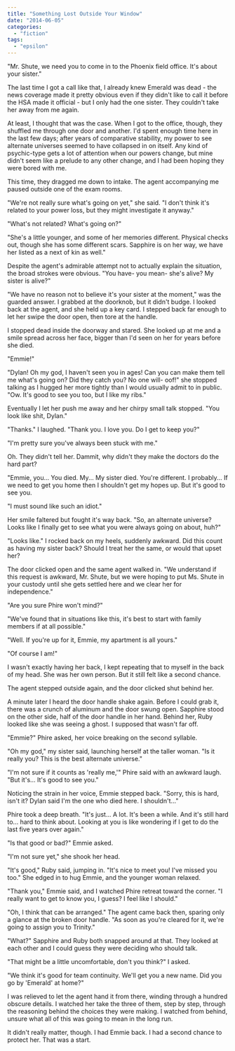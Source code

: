 ```yaml
---
title: "Something Lost Outside Your Window"
date: "2014-06-05"
categories: 
  - "fiction"
tags: 
  - "epsilon"
---
```


"Mr. Shute, we need you to come in to the Phoenix field office. It's about your sister."

The last time I got a call like that, I already knew Emerald was dead - the news coverage made it pretty obvious even if they didn't like to call it before the HSA made it official - but I only had the one sister. They couldn't take her away from me again.

At least, I thought that was the case. When I got to the office, though, they shuffled me through one door and another. I'd spent enough time here in the last few days; after years of comparative stability, my power to see alternate universes seemed to have collapsed in on itself. Any kind of psychic-type gets a lot of attention when our powers change, but mine didn't seem like a prelude to any other change, and I had been hoping they were bored with me.

This time, they dragged me down to intake. The agent accompanying me paused outside one of the exam rooms.

"We're not really sure what's going on yet," she said. "I don't think it's related to your power loss, but they might investigate it anyway."

"What's not related? What's going on?"

"She's a little younger, and some of her memories different. Physical checks out, though she has some different scars. Sapphire is on her way, we have her listed as a next of kin as well."

Despite the agent's admirable attempt not to actually explain the situation, the broad strokes were obvious. "You have- you mean- she's alive? My sister is alive?"

"We have no reason not to believe it's your sister at the moment," was the guarded answer. I grabbed at the doorknob, but it didn't budge. I looked back at the agent, and she held up a key card. I stepped back far enough to let her swipe the door open, then tore at the handle.

I stopped dead inside the doorway and stared. She looked up at me and a smile spread across her face, bigger than I'd seen on her for years before she died.

"Emmie!"

"Dylan! Oh my god, I haven't seen you in ages! Can you can make them tell me what's going on? Did they catch you? No one will- oof!" she stopped talking as I hugged her more tightly than I would usually admit to in public. "Ow. It's good to see you too, but I like my ribs."

Eventually I let her push me away and her chirpy small talk stopped. "You look like shit, Dylan."

"Thanks." I laughed. "Thank you. I love you. Do I get to keep you?"

"I'm pretty sure you've always been stuck with me."

Oh. They didn't tell her. Dammit, why didn't they make the doctors do the hard part?

"Emmie, you... You died. My... My sister died. You're different. I probably... If we need to get you home then I shouldn't get my hopes up. But it's good to see you.

"I must sound like such an idiot."

Her smile faltered but fought it's way back. "So, an alternate universe? Looks like I finally get to see what you were always going on about, huh?"

"Looks like." I rocked back on my heels, suddenly awkward. Did this count as having my sister back? Should I treat her the same, or would that upset her?

The door clicked open and the same agent walked in. "We understand if this request is awkward, Mr. Shute, but we were hoping to put Ms. Shute in your custody until she gets settled here and we clear her for independence."

"Are you sure Phire won't mind?"

"We've found that in situations like this, it's best to start with family members if at all possible."

"Well. If you're up for it, Emmie, my apartment is all yours."

"Of course I am!"

I wasn't exactly having her back, I kept repeating that to myself in the back of my head. She was her own person. But it still felt like a second chance.

The agent stepped outside again, and the door clicked shut behind her.

A minute later I heard the door handle shake again. Before I could grab it, there was a crunch of aluminum and the door swung open. Sapphire stood on the other side, half of the door handle in her hand. Behind her, Ruby looked like she was seeing a ghost. I supposed that wasn't far off.

"Emmie?" Phire asked, her voice breaking on the second syllable.

"Oh my god," my sister said, launching herself at the taller woman. "Is it really you? This is the best alternate universe."

"I'm not sure if it counts as 'really me,'" Phire said with an awkward laugh. "But it's... It's good to see you."

Noticing the strain in her voice, Emmie stepped back. "Sorry, this is hard, isn't it? Dylan said I'm the one who died here. I shouldn't..."

Phire took a deep breath. "It's just... A lot. It's been a while. And it's still hard to... hard to think about. Looking at you is like wondering if I get to do the last five years over again."

"Is that good or bad?" Emmie asked.

"I'm not sure yet," she shook her head.

"It's good," Ruby said, jumping in. "It's nice to meet you! I've missed you too." She edged in to hug Emmie, and the younger woman relaxed.

"Thank you," Emmie said, and I watched Phire retreat toward the corner. "I really want to get to know you, I guess? I feel like I should."

"Oh, I think that can be arranged." The agent came back then, sparing only a glance at the broken door handle. "As soon as you're cleared for it, we're going to assign you to Trinity."

"What?" Sapphire and Ruby both snapped around at that. They looked at each other and I could guess they were deciding who should talk.

"That might be a little uncomfortable, don't you think?" I asked.

"We think it's good for team continuity. We'll get you a new name. Did you go by 'Emerald' at home?"

I was relieved to let the agent hand it from there, winding through a hundred obscure details. I watched her take the three of them, step by step, through the reasoning behind the choices they were making. I watched from behind, unsure what all of this was going to mean in the long run.

It didn't really matter, though. I had Emmie back. I had a second chance to protect her. That was a start.
